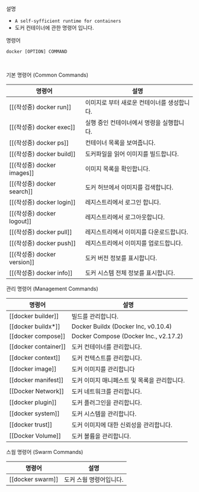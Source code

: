 
설명
- `A self-syfficient runtime for containers`
- 도커 컨테이너에 관한 명령어 입니다.

명령어
```shell
docker [OPTION] COMMAND
```

<br>

기본 명령어 (Common Commands)

| 명령어 | 설명 |
|---|---|
|[[(작성중) docker run]] | 이미지로 부터 새로운 컨테이너를 생성합니다. |
|[[(작성중) docker exec]] | 실행 중인 컨테이너에서 명령을 실행합니다. |
|[[(작성중) docker ps]] | 컨테이너 목록을 보여줍니다.|
|[[(작성중) docker build]]  | 도커파일을 읽어 이미지를 빌드합니다. |
|[[(작성중) docker images]] | 이미지 목록을 확인합니다. |
|[[(작성중) docker search]] | 도커 허브에서 이미지를 검색합니다. |
|[[(작성중) docker login]] | 레지스트리에서 로그인 합니다. |
|[[(작성중) docker logout]] | 레지스트리에서 로그아웃합니다. |
|[[(작성중) docker pull]] | 레지스트리에서 이미지를 다운로드합니다. |
|[[(작성중) docker push]] | 레지스트리에서 이미지를 업로드합니다. |
|[[(작성중) docker version]] | 도커 버전 정보를 표시합니다. |
|[[(작성중) docker info]] | 도커 시스템 전체 정보를 표시합니다. |

관리 명령어 (Management Commands)

|명령어|설명|
|---|---|
|[[docker builder]]| 빌드를 관리합니다. |
|[[docker buildx*]] | Docker Buildx (Docker Inc, v0.10.4)|
| [[docker compose]] | Docker Compose (Docker Inc., v2.17.2)|
| [[docker container]]  | 도커 컨테이너를 관리합니다. |
| [[docker context]] |  도커 컨텍스트를 관리합니다. |
| [[docker image]] | 도커 이미지를 관리합니다 |
| [[docker manifest]] | 도커 이미지 매니페스트 및 목록을 관리합니다. |
| [[Docker Network]]| 도커 네트워크를 관리합니다. |
| [[docker plugin]] | 도커 플러그인을 관리합니다. |
| [[docker system]] | 도커 시스템을 관리합니다. |
| [[docker trust]] | 도커 이미지에 대한 신뢰성을 관리합니다. |
| [[Docker Volume]] | 도커 볼륨을 관리합니다. |

스웜 명령어 (Swarm Commands)

|명령어|설명|
|---|---|
| [[docker swarm]] | 도커 스웜 명령어입니다.|
